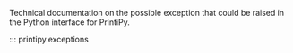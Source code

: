 Technical documentation on the possible exception that could be raised in the Python interface for PrintiPy.

::: printipy.exceptions